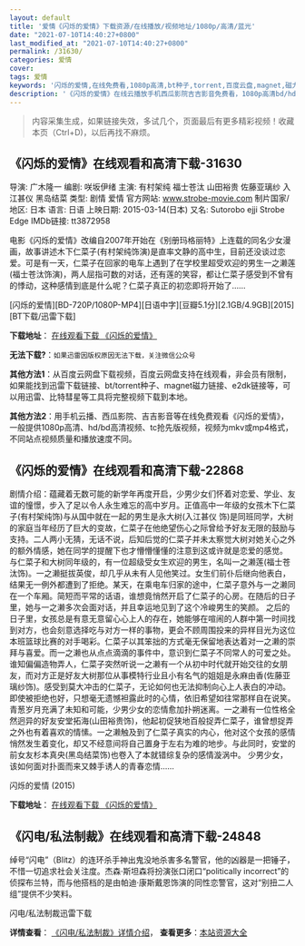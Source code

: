 ```yaml
---
layout: default
title: '爱情《闪烁的爱情》下载资源/在线播放/视频地址/1080p/高清/蓝光'
date: "2021-07-10T14:40:27+0800"
last_modified_at: "2021-07-10T14:40:27+0800"
permalink: /31630/
categories: 爱情
cover:
tags: 爱情
keywords: '闪烁的爱情,在线免费看,1080p高清,bt种子,torrent,百度云盘,magnet,磁力链,迅雷下载资源'
description: '《闪烁的爱情》在线云播放手机西瓜影院吉吉影音免费看，1080p高清bd/hd未删减完整版和tc抢先枪版，mkv/mp4格式，附带bt/torrent种子、magnet/磁力链、百度云盘、网盘资源迅雷下载链接'
---
```


>内容采集生成，如果链接失效，多试几个，页面最后有更多精彩视频！收藏本页（Ctrl+D)，以后再找不麻烦。


## 《闪烁的爱情》在线观看和高清下载-31630

导演: 广木隆一 编剧: 咲坂伊绪 主演: 有村架纯 福士苍汰 山田裕贵 佐藤亚璃纱 入江甚仪 黑岛结菜 类型: 剧情 爱情 官方网站: www.strobe-movie.com 制片国家/地区: 日本 语言: 日语 上映日期: 2015-03-14(日本) 又名: Sutorobo ejji Strobe Edge IMDb链接: tt3872958

电影《闪烁的爱情》改编自2007年开始在《别册玛格丽特》上连载的同名少女漫画，故事讲述木下仁菜子(有村架纯饰演)是直率文静的高中生，目前还没谈过恋爱。可是有一天，仁菜子在回家的电车上遇到了在学校里超受欢迎的男生一之濑莲(福士苍汰饰演)，两人屈指可数的对话，还有莲的笑容，都让仁菜子感受到不曾有的悸动，这种感情到底是什么呢？仁菜子真正的初恋即将开始了……


[闪烁的爱情][BD-720P/1080P-MP4][日语中字][豆瓣5.1分][2.1GB/4.9GB][2015][BT下载/迅雷下载]

**下载地址**： [在线观看下载 《闪烁的爱情》](https://www.btdx8.com/torrent/strobe_edge_2015.html) 


**无法下载?**：`如果迅雷因版权原因无法下载，关注微信公众号 `

**其他方法1**：从百度云网盘下载视频，百度云网盘支持在线观看，非会员有限制，如果能找到迅雷下载链接、bt/torrent种子、magnet磁力链接、e2dk链接等，可以用迅雷、比特彗星等工具将完整视频下载到本地。

**其他方法2**：用手机云播、西瓜影院、吉吉影音等在线免费观看《闪烁的爱情》，一般提供1080p高清、hd/bd高清视频、tc抢先版视频，视频为mkv或mp4格式，不同站点视频质量和播放速度不同。


## 《闪烁的爱情》在线观看和高清下载-22868

剧情介绍：蕴藏着无数可能的新学年再度开启，少男少女们怀着对恋爱、学业、友谊的憧憬，步入了足以令人永生难忘的高中岁月。正值高中一年级的女孩木下仁菜子(有村架纯饰)与从国中就在一起的男生是永大树(入江甚仪 饰)是同班同学，大树的家庭当年经历了巨大的变故，仁菜子在他绝望伤心之际曾给予好友无限的鼓励与支持。二人两小无猜，无话不说，后知后觉的仁菜子并未太察觉大树对她关心之外的额外情感，她在同学的提醒下也才懵懵懂懂的注意到这或许就是恋爱的感觉。   与仁菜子和大树同年级的，有一位超级受女生欢迎的男生，名叫一之濑莲(福士苍汰饰)。一之濑挺拔英俊，却几乎从未有人见他笑过。女生们前仆后继向他表白，结果无一例外都遭到了拒绝。某天，在乘电车归家的途中，仁菜子意外与一之濑同在一个车厢。简短而平常的话语，谁想竟悄然开启了仁菜子的心房。在随后的日子里，她与一之濑多次会面对话，并且幸运地见到了这个冷峻男生的笑颜。   之后的日子里，女孩总是有意无意留心心上人的存在，她能够在喧闹的人群中第一时间找到对方，也会刻意选择吃与对方一样的事物，更会不顾周围投来的异样目光为这位本班篮球比赛的对手喝彩。仁菜子以其笨拙的方式毫无保留地表达着对一之濑的崇拜与喜爱。而一之濑也从点点滴滴的事件中，意识到仁菜子不同常人的可爱之处。谁知偏偏造物弄人，仁菜子突然听说一之濑有一个从初中时代就开始交往的女朋友，而对方正是好友大树那位从事模特行业且小有名气的姐姐是永麻由香(佐藤亚璃纱饰)。感受到莫大冲击的仁菜子，无论如何也无法抑制向心上人表白的冲动。即使被拒绝也好，只想毫无遗憾袒露此时的心情，依旧希望如往常那样自在说笑。   青葱岁月充满了未知和可能，少男少女的恋情愈加扑朔迷离。一之濑有一位性格全然迥异的好友安堂拓海(山田裕贵饰)，他起初促狭地百般捉弄仁菜子，谁曾想捉弄之外也有着喜欢的情愫。一之濑触及到了仁菜子真实的内心，他对这个女孩的感情悄然发生着变化，却又不经意间将自己置身于左右为难的地步。与此同时，安堂的前女友杉本真央(黑岛结菜饰)也卷入了本就错综复杂的感情漩涡中。   少男少女，该如何面对扑面而来又棘手诱人的青春恋情……


闪烁的爱情 (2015)

**下载地址**： [在线观看下载 《闪烁的爱情》](https://www.btbtdy.me/btdy/dy209.html) 


## 《闪电/私法制裁》在线观看和高清下载-24848

绰号“闪电”（Blitz）的连环杀手神出鬼没地杀害多名警官，他的凶器是一把锤子，不惜一切追求社会关注度。杰森&middot;斯坦森将扮演张口闭口“politically incorrect”的侦探布兰特，而与他搭档的是由帕迪·康斯戴恩饰演的同性恋警官，这对&ldquo;别扭二人组&rdquo;提供不少笑料。


闪电/私法制裁迅雷下载

**详情查看**： [《闪电/私法制裁》详情介绍](/movie/24848/)， **查看更多**：[本站资源大全](/movie/t/all/)

